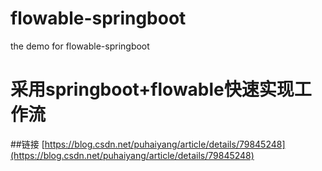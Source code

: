 # flowable-springboot
the demo for flowable-springboot
# 采用springboot+flowable快速实现工作流
##链接 [https://blog.csdn.net/puhaiyang/article/details/79845248](https://blog.csdn.net/puhaiyang/article/details/79845248)
